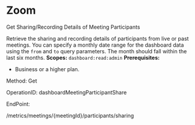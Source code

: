 #     Zoom


Get Sharing/Recording Details of Meeting Participants

Retrieve the sharing and recording details of participants from live or past meetings. You can specify a monthly date range for the dashboard data using the `from` and `to` query parameters. The month should fall within the last six months.
**Scopes:** `dashboard:read:admin` 
**Prerequisites:** 
* Business or a higher plan.

Method: Get

OperationID: dashboardMeetingParticipantShare

EndPoint:

/metrics/meetings/{meetingId}/participants/sharing
